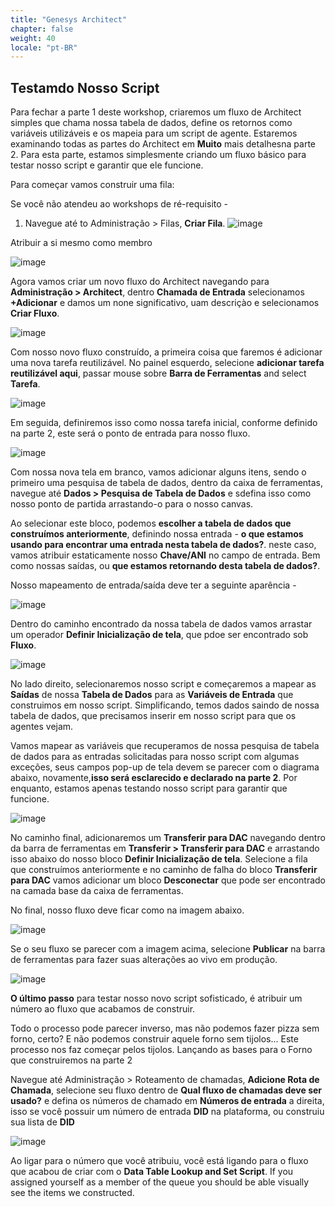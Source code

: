 ```yaml
---
title: "Genesys Architect"
chapter: false
weight: 40
locale: "pt-BR"
---
```


## Testamdo Nosso Script

Para fechar a parte 1 deste workshop, criaremos um fluxo de Architect simples que chama nossa tabela de dados, define os retornos como variáveis utilizáveis e os mapeia para um script de agente. Estaremos examinando todas as partes do Architect em **Muito** mais detalhesna parte 2. Para esta parte, estamos simplesmente criando um fluxo básico para testar nosso script e garantir que ele funcione.

Para começar vamos construir uma fila:

Se você não atendeu ao workshops de ré-requisito - 
1. Navegue até to Administração > Filas, **Criar Fila**.
![image](/images/queuecreate.PNG)

Atribuir a si mesmo como membro 

![image](/images/queueaddmembers.PNG)

Agora vamos criar um novo fluxo do Architect navegando para **Administração > Architect**, dentro  **Chamada de Entrada** selecionamos **+Adicionar** e damos um none significativo, uam descriçào e selecionamos **Criar Fluxo**.

![image](/images/architectnewflow.PNG)

Com nosso novo fluxo construído, a primeira coisa que faremos é adicionar uma nova tarefa reutilizável. No painel esquerdo, selecione **adicionar tarefa reutilizável aqui**, passar mouse sobre **Barra de Ferramentas** and select **Tarefa**.

![image](/images/architectnewtask.PNG)

Em seguida, definiremos isso como nossa tarefa inicial, conforme definido na parte 2, este será o ponto de entrada para nosso fluxo.

![image](/images/architectsetstart.PNG)

Com nossa nova tela em branco, vamos adicionar alguns itens, sendo o primeiro uma pesquisa de tabela de dados, dentro da caixa de ferramentas, navegue até **Dados > Pesquisa de Tabela de Dados** e sdefina isso como nosso ponto de partida arrastando-o para o nosso canvas.

Ao selecionar este bloco, podemos **escolher a tabela de dados que construímos anteriormente**, definindo nossa entrada - **o que estamos usando para encontrar uma entrada nesta tabela de dados?**. neste caso, vamos atribuir estaticamente nosso **Chave/ANI** no campo de entrada. Bem como nossas saídas, ou **que estamos retornando desta tabela de dados?**.

Nosso mapeamento de entrada/saída deve ter a seguinte aparência - 

![image](/images/architectdt.PNG)

Dentro do caminho encontrado da nossa tabela de dados vamos arrastar um operador **Definir Inicialização de tela**, que pdoe ser encontrado sob **Fluxo**.

![image](/images/architectsetscreen.PNG)

No lado direito, selecionaremos nosso script e começaremos a mapear as **Saídas** de nossa **Tabela de Dados** para as **Variáveis de Entrada** que construimos em nosso script. Simplificando, temos dados saindo de nossa tabela de dados, que precisamos inserir em nosso script para que os agentes vejam.

 Vamos mapear as variáveis que recuperamos de nossa pesquisa de tabela de dados para as entradas solicitadas para nosso script com algumas exceções, seus campos pop-up de tela devem se parecer com o diagrama abaixo, novamente,**isso será esclarecido e declarado na parte 2**. Por enquanto, estamos apenas testando nosso script para garantir que funcione.


![image](/images/architectscriptmap.PNG)

No caminho final, adicionaremos um **Transferir para DAC** navegando dentro da barra de ferramentas em **Transferir > Transferir para DAC** e arrastando isso abaixo do nosso bloco **Definir Inicialização de tela**. Selecione a fila que construímos anteriormente e no caminho de falha do bloco **Transferir para DAC** vamos adicionar um bloco **Desconectar**  que pode ser encontrado na camada base da caixa de ferramentas.

No final, nosso fluxo deve ficar como na imagem abaixo.

![image](/images/architectflowend.PNG)

Se o seu fluxo se parecer com a imagem acima, selecione **Publicar** na barra de ferramentas para fazer suas alterações ao vivo em produção.

![image](/images/architectpublish.PNG)

**O último passo** para testar nosso novo script sofisticado, é atribuir um número ao fluxo que acabamos de construir.

Todo o processo pode parecer inverso, mas não podemos fazer pizza sem forno, certo? E não podemos construir aquele forno sem tijolos... Este processo nos faz começar pelos tijolos. Lançando as bases para o Forno que construiremos na parte 2

Navegue até Administração > Roteamento de chamadas, **Adicione Rota de Chamada**, selecione seu fluxo dentro de **Qual fluxo de chamadas deve ser usado?** e defina os números de chamado em **Números de entrada** a direita, isso se você possuir um número de entrada **DID** na plataforma, ou construiu sua lista de **DID**

![image](/images/callrouting.PNG)

Ao ligar para o número que você atribuiu, você está ligando para o fluxo que acabou de criar com o **Data Table Lookup and Set Script**. If you assigned yourself as a member of the queue you should be able visually see the items we constructed.



